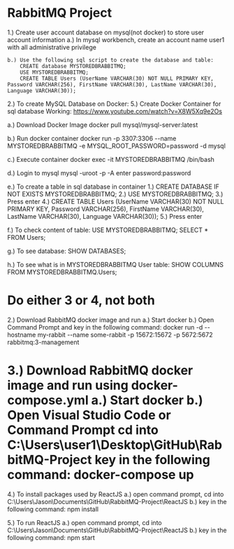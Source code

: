 # RabbitMQ Project
 
1.) Create user account database on mysql(not docker) to store user account information
    a.) In mysql workbench, create an account name user1 with all administrative privilege

    b.) Use the following sql script to create the database and table:
        CREATE database MYSTOREDBRABBITMQ;
        USE MYSTOREDBRABBITMQ;
        CREATE TABLE Users (UserName VARCHAR(30) NOT NULL PRIMARY KEY, Password VARCHAR(256), FirstName VARCHAR(30), LastName VARCHAR(30), Language VARCHAR(30));

2.) To create MySQL Database on Docker: 5.) Create Docker Container for sql database Working: https://www.youtube.com/watch?v=X8W5Xq9e2Os 

a.) Download Docker Image docker pull mysql/mysql-server:latest

b.) Run docker container
    docker run -p 3307:3306 --name MYSTOREDBRABBITMQ -e MYSQL_ROOT_PASSWORD=password -d mysql

c.) Execute container
    docker exec -it MYSTOREDBRABBITMQ /bin/bash

d.) Login to mysql
    mysql -uroot -p -A
    enter password:password

e.) To create a table in sql database in container
    1.) CREATE DATABASE IF NOT EXISTS MYSTOREDBRABBITMQ;
    2.) USE MYSTOREDBRABBITMQ;
    3.) Press enter
    4.) CREATE TABLE Users (UserName VARCHAR(30) NOT NULL PRIMARY KEY, Password VARCHAR(256), FirstName VARCHAR(30), LastName VARCHAR(30), Language VARCHAR(30));
    5.) Press enter

f.) To check content of table:
    USE MYSTOREDBRABBITMQ; SELECT * FROM Users;

g.) To see database:
    SHOW DATABASES;

h.) To see what is in MYSTOREDBRABBITMQ User table:
    SHOW COLUMNS FROM MYSTOREDBRABBITMQ.Users;

Do either 3 or 4, not both
===================================================================================================================================================================
2.) Download RabbitMQ docker image and run
    a.) Start docker
    b.) Open Command Prompt and key in the following command:
         docker run -d --hostname my-rabbit --name some-rabbit -p 15672:15672 -p 5672:5672 rabbitmq:3-management

3.) Download RabbitMQ docker image and run using docker-compose.yml
    a.) Start docker
    b.) Open Visual Studio Code or Command Prompt cd into C:\Users\user1\Desktop\GitHub\RabbitMQ-Project
        key in the following command:
        docker-compose up
===================================================================================================================================================================
4.) To install packages used by ReactJS
    a.) open command prompt, cd into  C:\Users\Jason\Documents\GitHub\RabbitMQ-Project\ReactJS
    b.) key in the following command:
        npm install

5.) To run ReactJS
    a.) open command prompt, cd into  C:\Users\Jason\Documents\GitHub\RabbitMQ-Project\ReactJS
    b.) key in the following command:
        npm start
